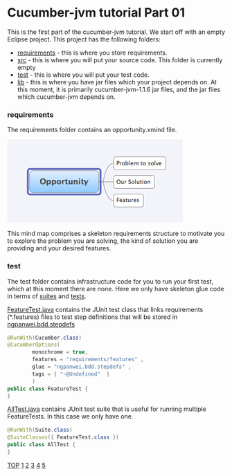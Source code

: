 Cucumber-jvm tutorial Part 01
=============================

This is the first part of the cucumber-jvm tutorial. We start off with an empty Eclipse project. This project has the following folders:
* [requirements](requirements) - this is where you store requirements. 
* [src](src) - this is where you will put your source code. This folder is currently empty
* [test](test) - this is where you will put your test code.
* [lib](lib) - this is where you have jar files which your project depends on. At this moment, it is primarily cucumber-jvm-1.1.6 jar files, and the jar files which cucumber-jvm depends on.

### requirements
The requirements folder contains an opportunity.xmind file. 

![MindMap](help/BDD-Part-01-01-Mind-Map.png)  

This mind map comprises a skeleton requirements structure to motivate you to explore the problem you are solving, 
the kind of solution you are providing and your desired features.

### test
The test folder contains infrastructure code for you to run your first test, which at this moment there are none.
Here we only have skeleton glue code in terms of [suites](test/ngpanwei/bdd/suites) and [tests](test/ngpanwei/bdd/tests).

[FeatureTest.java](test/ngpanwei/bdd/tests/FeatureTest.java) contains the JUnit test class that links requirements (*.features) files to 
test step definitions that will be stored in [ngpanwei.bdd.stepdefs](test/ngpanwei/bdd/stepdefs)
````java
@RunWith(Cucumber.class)
@CucumberOptions(
		monochrome = true, 
		features = "requirements/features" ,
		glue = "ngpanwei.bdd.stepdefs" ,
		tags = { "~@Undefined"  } 
		)
public class FeatureTest {
}
````

[AllTest.java](test/ngpanwei/bdd/suites/AllTest.java) contains JUnit test suite that is useful for running multiple FeatureTests. 
In this case we only have one.
````java
@RunWith(Suite.class)
@SuiteClasses({ FeatureTest.class })
public class AllTest {
}
````

[TOP](https://github.com/ngpanwei/cucumber-jvm-tutorial/blob/master/README.md)
[1](https://github.com/ngpanwei/cucumber-jvm-tutorial/blob/master/bdd-part-01-skeleton/README.md)
[2](https://github.com/ngpanwei/cucumber-jvm-tutorial/blob/master/bdd-part-02-features/README.md)
[3](https://github.com/ngpanwei/cucumber-jvm-tutorial/blob/master/bdd-part-03-test-skeleton)
[4](https://github.com/ngpanwei/cucumber-jvm-tutorial/blob/master/bdd-part-04-test-code)
[5](https://github.com/ngpanwei/cucumber-jvm-tutorial/blob/master/bdd-part-05-elaborate)
